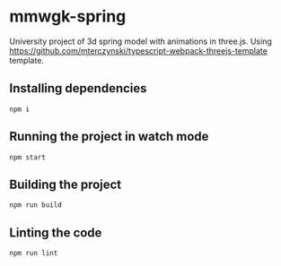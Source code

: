 # mmwgk-spring
University project of 3d spring model with animations in three.js. Using https://github.com/mterczynski/typescript-webpack-threejs-template template.

## Installing dependencies

    npm i

## Running the project in watch mode

    npm start

## Building the project

    npm run build

## Linting the code

    npm run lint


